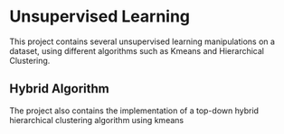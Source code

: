 # Unsupervised Learning

This project contains several unsupervised learning manipulations on a dataset, using different algorithms such as Kmeans and Hierarchical Clustering.

## Hybrid Algorithm

The project also contains the implementation of a top-down hybrid hierarchical clustering algorithm using kmeans
